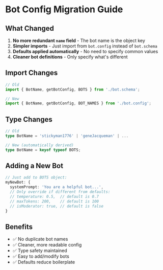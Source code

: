 # Bot Config Migration Guide

## What Changed

1. **No more redundant `name` field** - The bot name is the object key
2. **Simpler imports** - Just import from `bot.config` instead of `bot.schema`
3. **Defaults applied automatically** - No need to specify common values
4. **Cleaner bot definitions** - Only specify what's different

## Import Changes

```typescript
// Old
import { BotName, getBotConfig, BOTS } from './bot.schema';

// New
import { BotName, getBotConfig, BOT_NAMES } from './bot.config';
```

## Type Changes

```typescript
// Old
type BotName = 'stickyman1776' | 'geneJacqueman' | ...

// New (automatically derived)
type BotName = keyof typeof BOTS;
```

## Adding a New Bot

```typescript
// Just add to BOTS object:
myNewBot: {
  systemPrompt: 'You are a helpful bot...',
  // Only override if different from defaults:
  // temperature: 0.5,  // default is 0.7
  // maxTokens: 200,    // default is 100
  // isModerator: true, // default is false
}
```

## Benefits

- ✅ No duplicate bot names
- ✅ Cleaner, more readable config
- ✅ Type safety maintained
- ✅ Easy to add/modify bots
- ✅ Defaults reduce boilerplate